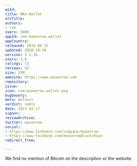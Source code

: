 ```yaml
---
wsId: 
title: MAX-Wallet
altTitle: 
authors:
- leo
users: 5000
appId: com.maxonrow.wallet
appCountry: 
released: 2019-08-31
updated: 2020-10-20
version: 2.1.16
stars: 3.9
ratings: 73
reviews: 43
size: 55M
website: https://www.maxonrow.com
repository: 
issue: 
icon: com.maxonrow.wallet.png
bugbounty: 
meta: defunct
verdict: nobtc
date: 2021-03-17
signer: 
reviewArchive: 
twitter: maxonrow
social:
- https://www.linkedin.com/company/maxonrow
- https://www.facebook.com/maxonrowblockchain
redirect_from: 

---
```


We find no mention of Bitcoin on the description or the website.
